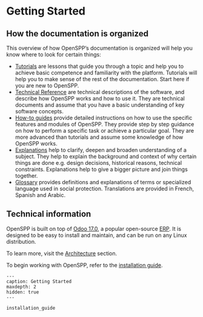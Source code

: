 # Getting Started

## How the documentation is organized

This overview of how OpenSPP’s documentation is organized will help you know where to look for certain things:

- [Tutorials](tutorial/index) are lessons that guide you through a topic and help you to achieve basic competence and familiarity with the platform. Tutorials will help you to make sense of the rest of the documentation. Start here if you are new to OpenSPP.
- [Technical Reference](technical_reference/index) are technical descriptions of the software, and describe how OpenSPP works and how to use it. They are technical documents and assume that you have a basic understanding of key software concepts.
- [How-to guides](howto/index) provide detailed instructions on how to use the specific features and modules of OpenSPP. They provide step by step guidance on how to perform a specific task or achieve a particular goal. They are more advanced than tutorials and assume some knowledge of how OpenSPP works.
- [Explanations](explanation/index) help to clarify, deepen and broaden understanding of a subject. They help to explain the background and context of why certain things are done e.g. design decisions, historical reasons, technical constraints. Explanations help to give a bigger picture and join things together.
- [Glossary](glossary) provides definitions and explanations of terms or specialized language used in social protection. Translations are provided in French, Spanish and Arabic.

## Technical information

OpenSPP is built on top of [Odoo 17.0](https://www.odoo.com/documentation/17.0/), a popular open-source [ERP](https://en.wikipedia.org/wiki/Enterprise_resource_planning). It is designed to be easy to install and maintain, and can be run on any Linux distribution.

To learn more, visit the [Architecture](https://docs.openspp.org/technical_reference/architecture.html) section.

To begin working with OpenSPP, refer to the [installation guide](https://docs.openspp.org/getting_started/installation_guide.html).

```{toctree}
---
caption: Getting Started
maxdepth: 2
hidden: true
---

installation_guide
```
